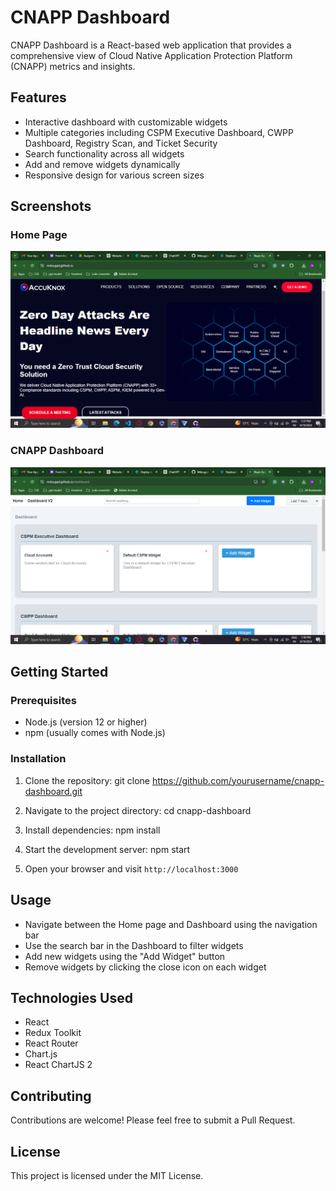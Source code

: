 # CNAPP Dashboard

CNAPP Dashboard is a React-based web application that provides a comprehensive view of Cloud Native Application Protection Platform (CNAPP) metrics and insights.

## Features

- Interactive dashboard with customizable widgets
- Multiple categories including CSPM Executive Dashboard, CWPP Dashboard, Registry Scan, and Ticket Security
- Search functionality across all widgets
- Add and remove widgets dynamically
- Responsive design for various screen sizes

## Screenshots

### Home Page
![Home Page](./Home.png)

### CNAPP Dashboard
![CNAPP Dashboard](./CNAPP-Dashboard.png)

## Getting Started

### Prerequisites

- Node.js (version 12 or higher)
- npm (usually comes with Node.js)

### Installation

1. Clone the repository: git clone https://github.com/yourusername/cnapp-dashboard.git

2. Navigate to the project directory: cd cnapp-dashboard

3. Install dependencies:  npm install

4. Start the development server:  npm start

5. Open your browser and visit `http://localhost:3000`

## Usage

- Navigate between the Home page and Dashboard using the navigation bar
- Use the search bar in the Dashboard to filter widgets
- Add new widgets using the "Add Widget" button
- Remove widgets by clicking the close icon on each widget

## Technologies Used

- React
- Redux Toolkit
- React Router
- Chart.js
- React ChartJS 2

## Contributing

Contributions are welcome! Please feel free to submit a Pull Request.

## License

This project is licensed under the MIT License.

